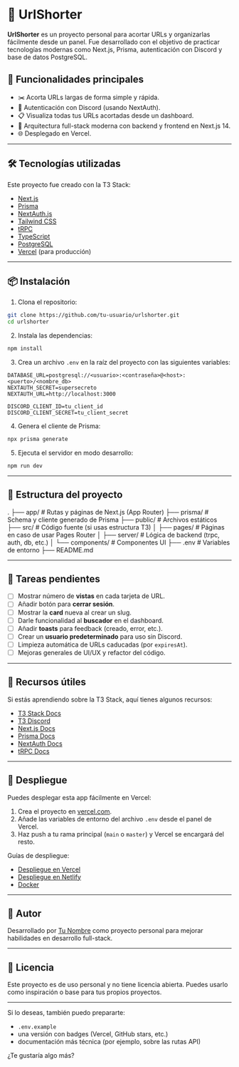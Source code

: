 # 🔗 UrlShorter

**UrlShorter** es un proyecto personal para acortar URLs y organizarlas fácilmente desde un panel. Fue desarrollado con el objetivo de practicar tecnologías modernas como Next.js, Prisma, autenticación con Discord y base de datos PostgreSQL.

## 🚀 Funcionalidades principales

- ✂️ Acorta URLs largas de forma simple y rápida.
- 👤 Autenticación con Discord (usando NextAuth).
- 📋 Visualiza todas tus URLs acortadas desde un dashboard.
- 🧠 Arquitectura full-stack moderna con backend y frontend en Next.js 14.
- 🌐 Desplegado en Vercel.

---

## 🛠️ Tecnologías utilizadas

Este proyecto fue creado con la T3 Stack:

- [Next.js](https://nextjs.org)
- [Prisma](https://prisma.io)
- [NextAuth.js](https://next-auth.js.org)
- [Tailwind CSS](https://tailwindcss.com)
- [tRPC](https://trpc.io)
- [TypeScript](https://www.typescriptlang.org/)
- [PostgreSQL](https://www.postgresql.org/)
- [Vercel](https://vercel.com) (para producción)

---

## 📦 Instalación

1. Clona el repositorio:

```bash
git clone https://github.com/tu-usuario/urlshorter.git
cd urlshorter
```

2. Instala las dependencias:

```bash
npm install
```

3. Crea un archivo `.env` en la raíz del proyecto con las siguientes variables:

```env
DATABASE_URL=postgresql://<usuario>:<contraseña>@<host>:<puerto>/<nombre_db>
NEXTAUTH_SECRET=supersecreto
NEXTAUTH_URL=http://localhost:3000

DISCORD_CLIENT_ID=tu_client_id
DISCORD_CLIENT_SECRET=tu_client_secret
```

4. Genera el cliente de Prisma:

```bash
npx prisma generate
```

5. Ejecuta el servidor en modo desarrollo:

```bash
npm run dev
```

---

## 📁 Estructura del proyecto

.
├── app/                  # Rutas y páginas de Next.js (App Router)
├── prisma/               # Schema y cliente generado de Prisma
├── public/               # Archivos estáticos
├── src/                  # Código fuente (si usas estructura T3)
│   ├── pages/            # Páginas en caso de usar Pages Router
│   ├── server/           # Lógica de backend (trpc, auth, db, etc.)
│   └── components/       # Componentes UI
├── .env                  # Variables de entorno
├── README.md

---

## 📌 Tareas pendientes

- [ ] Mostrar número de **vistas** en cada tarjeta de URL.
- [ ] Añadir botón para **cerrar sesión**.
- [ ] Mostrar la **card** nueva al crear un slug.
- [ ] Darle funcionalidad al **buscador** en el dashboard.
- [ ] Añadir **toasts** para feedback (creado, error, etc.).
- [ ] Crear un **usuario predeterminado** para uso sin Discord.
- [ ] Limpieza automática de URLs caducadas (por `expiresAt`).
- [ ] Mejoras generales de UI/UX y refactor del código.

---

## 🧠 Recursos útiles

Si estás aprendiendo sobre la T3 Stack, aquí tienes algunos recursos:

- [T3 Stack Docs](https://create.t3.gg/)
- [T3 Discord](https://t3.gg/discord)
- [Next.js Docs](https://nextjs.org/docs)
- [Prisma Docs](https://www.prisma.io/docs/)
- [NextAuth Docs](https://next-auth.js.org/getting-started/introduction)
- [tRPC Docs](https://trpc.io/docs)

---

## 🚀 Despliegue

Puedes desplegar esta app fácilmente en Vercel:

1. Crea el proyecto en [vercel.com](https://vercel.com).
2. Añade las variables de entorno del archivo `.env` desde el panel de Vercel.
3. Haz push a tu rama principal (`main` o `master`) y Vercel se encargará del resto.

Guías de despliegue:

- [Despliegue en Vercel](https://create.t3.gg/en/deployment/vercel)
- [Despliegue en Netlify](https://create.t3.gg/en/deployment/netlify)
- [Docker](https://create.t3.gg/en/deployment/docker)

---

## 👤 Autor

Desarrollado por [Tu Nombre](https://github.com/tu-usuario) como proyecto personal para mejorar habilidades en desarrollo full-stack.

---

## 📝 Licencia

Este proyecto es de uso personal y no tiene licencia abierta. Puedes usarlo como inspiración o base para tus propios proyectos.

---

Si lo deseas, también puedo prepararte:

- `.env.example`
- una versión con badges (Vercel, GitHub stars, etc.)
- documentación más técnica (por ejemplo, sobre las rutas API)

¿Te gustaría algo más?
